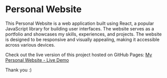 # Personal Website

This Personal Website is a web application built using React, a popular JavaScript library for building user interfaces. The website serves as a portfolio and showcases my skills, experiences, and projects. The website is designed to be responsive and visually appealing, making it accessible across various devices.

Check out the live version of this project hosted on GitHub Pages:
<a href="https://eden-alem.github.io/Personal-Website/" target="_blank">My Personal Website - Live Demo</a>

Thank you :)
